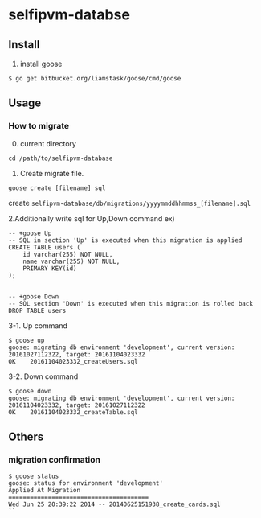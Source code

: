 
# selfipvm-databse

## Install

1. install goose

```
$ go get bitbucket.org/liamstask/goose/cmd/goose
```

## Usage

### How to migrate

0. current directory

```
cd /path/to/selfipvm-database
```

1. Create migrate file.

```
goose create [filename] sql
```
create `selfipvm-database/db/migrations/yyyymmddhhmmss_[filename].sql`

2.Additionally write sql for Up,Down command
ex)
```
-- +goose Up
-- SQL in section 'Up' is executed when this migration is applied
CREATE TABLE users (
    id varchar(255) NOT NULL,
    name varchar(255) NOT NULL,
    PRIMARY KEY(id)
);


-- +goose Down
-- SQL section 'Down' is executed when this migration is rolled back
DROP TABLE users

```

3-1. Up command
```
$ goose up
goose: migrating db environment 'development', current version: 20161027112322, target: 20161104023332
OK    20161104023332_createUsers.sql
```

3-2. Down command
```
$ goose down
goose: migrating db environment 'development', current version: 20161104023332, target: 20161027112322
OK    20161104023332_createTable.sql
```

## Others

### migration confirmation

```
$ goose status
goose: status for environment 'development'
Applied At Migration
=======================================
Wed Jun 25 20:39:22 2014 -- 20140625151938_create_cards.sql
``

